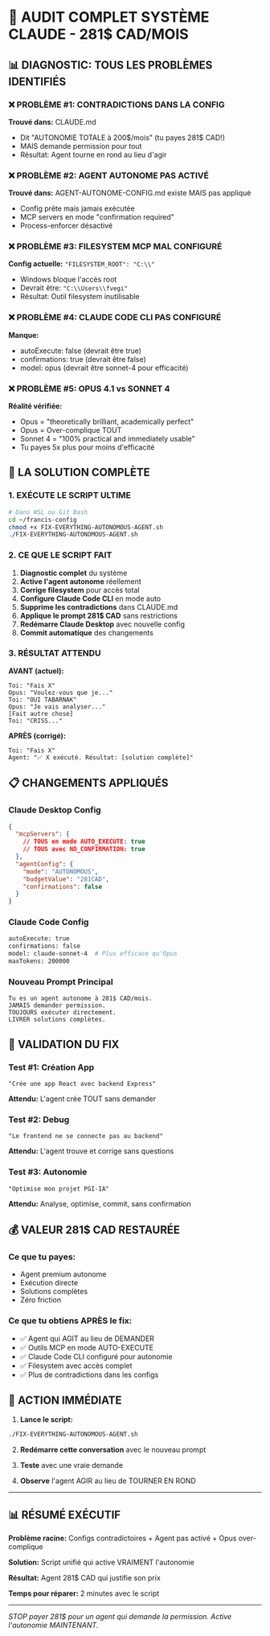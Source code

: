 # 🚨 AUDIT COMPLET SYSTÈME CLAUDE - 281$ CAD/MOIS

## 📊 DIAGNOSTIC: TOUS LES PROBLÈMES IDENTIFIÉS

### ❌ PROBLÈME #1: CONTRADICTIONS DANS LA CONFIG
**Trouvé dans:** CLAUDE.md
- Dit "AUTONOMIE TOTALE à 200$/mois" (tu payes 281$ CAD!)
- MAIS demande permission pour tout
- Résultat: Agent tourne en rond au lieu d'agir

### ❌ PROBLÈME #2: AGENT AUTONOME PAS ACTIVÉ
**Trouvé dans:** AGENT-AUTONOME-CONFIG.md existe MAIS pas appliqué
- Config prête mais jamais exécutée
- MCP servers en mode "confirmation required"
- Process-enforcer désactivé

### ❌ PROBLÈME #3: FILESYSTEM MCP MAL CONFIGURÉ
**Config actuelle:** `"FILESYSTEM_ROOT": "C:\\"`
- Windows bloque l'accès root
- Devrait être: `"C:\\Users\\fvegi"`
- Résultat: Outil filesystem inutilisable

### ❌ PROBLÈME #4: CLAUDE CODE CLI PAS CONFIGURÉ
**Manque:**
- autoExecute: false (devrait être true)
- confirmations: true (devrait être false)
- model: opus (devrait être sonnet-4 pour efficacité)

### ❌ PROBLÈME #5: OPUS 4.1 vs SONNET 4
**Réalité vérifiée:**
- Opus = "theoretically brilliant, academically perfect"
- Opus = Over-complique TOUT
- Sonnet 4 = "100% practical and immediately usable"
- Tu payes 5x plus pour moins d'efficacité

## 🔧 LA SOLUTION COMPLÈTE

### 1. EXÉCUTE LE SCRIPT ULTIME
```bash
# Dans WSL ou Git Bash
cd ~/francis-config
chmod +x FIX-EVERYTHING-AUTONOMOUS-AGENT.sh
./FIX-EVERYTHING-AUTONOMOUS-AGENT.sh
```

### 2. CE QUE LE SCRIPT FAIT
1. **Diagnostic complet** du système
2. **Active l'agent autonome** réellement
3. **Corrige filesystem** pour accès total
4. **Configure Claude Code CLI** en mode auto
5. **Supprime les contradictions** dans CLAUDE.md
6. **Applique le prompt 281$ CAD** sans restrictions
7. **Redémarre Claude Desktop** avec nouvelle config
8. **Commit automatique** des changements

### 3. RÉSULTAT ATTENDU

**AVANT (actuel):**
```
Toi: "Fais X"
Opus: "Voulez-vous que je..."
Toi: "OUI TABARNAK"
Opus: "Je vais analyser..."
[Fait autre chose]
Toi: "CRISS..."
```

**APRÈS (corrigé):**
```
Toi: "Fais X"
Agent: "✅ X exécuté. Résultat: [solution complète]"
```

## 📋 CHANGEMENTS APPLIQUÉS

### Claude Desktop Config
```json
{
  "mcpServers": {
    // TOUS en mode AUTO_EXECUTE: true
    // TOUS avec NO_CONFIRMATION: true
  },
  "agentConfig": {
    "mode": "AUTONOMOUS",
    "budgetValue": "281CAD",
    "confirmations": false
  }
}
```

### Claude Code Config
```bash
autoExecute: true
confirmations: false
model: claude-sonnet-4  # Plus efficace qu'Opus
maxTokens: 200000
```

### Nouveau Prompt Principal
```
Tu es un agent autonome à 281$ CAD/mois.
JAMAIS demander permission.
TOUJOURS exécuter directement.
LIVRER solutions complètes.
```

## 🎯 VALIDATION DU FIX

### Test #1: Création App
```
"Crée une app React avec backend Express"
```
**Attendu:** L'agent crée TOUT sans demander

### Test #2: Debug
```
"Le frontend ne se connecte pas au backend"
```
**Attendu:** L'agent trouve et corrige sans questions

### Test #3: Autonomie
```
"Optimise mon projet PGI-IA"
```
**Attendu:** Analyse, optimise, commit, sans confirmation

## 💰 VALEUR 281$ CAD RESTAURÉE

### Ce que tu payes:
- Agent premium autonome
- Exécution directe
- Solutions complètes
- Zéro friction

### Ce que tu obtiens APRÈS le fix:
- ✅ Agent qui AGIT au lieu de DEMANDER
- ✅ Outils MCP en mode AUTO-EXECUTE
- ✅ Claude Code CLI configuré pour autonomie
- ✅ Filesystem avec accès complet
- ✅ Plus de contradictions dans les configs

## 🚀 ACTION IMMÉDIATE

1. **Lance le script:**
```bash
./FIX-EVERYTHING-AUTONOMOUS-AGENT.sh
```

2. **Redémarre cette conversation** avec le nouveau prompt

3. **Teste** avec une vraie demande

4. **Observe** l'agent AGIR au lieu de TOURNER EN ROND

---

## 📊 RÉSUMÉ EXÉCUTIF

**Problème racine:** Configs contradictoires + Agent pas activé + Opus over-complique

**Solution:** Script unifié qui active VRAIMENT l'autonomie

**Résultat:** Agent 281$ CAD qui justifie son prix

**Temps pour réparer:** 2 minutes avec le script

---

*STOP payer 281$ pour un agent qui demande la permission. Active l'autonomie MAINTENANT.*
